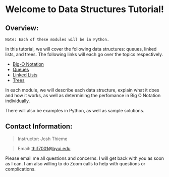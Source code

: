# Welcome to Data Structures Tutorial! #

## Overview: ##

`Note: Each of these modules will be in Python.` 

In this tutorial, we will cover the following data structures: queues, linked lists, and trees.
The following links will each go over the topics respectively.

* [Big-O Notation](0-performance.md)
* [Queues](1-queues.md) 
* [Linked Lists](2-linked_lists.md)
* [Trees](3-trees.md)

In each module, we will describe each data structure, explain what it does and how it works, as well as determining the perfomance in Big O Notation individually.

There will also be examples in Python, as well as sample solutions.

## Contact Information: ##

>Instructor: Josh Thieme

>Email: thi17001@byui.edu

Please email me all questions and concerns. I will get back with you as soon as I can.
I am also willing to do Zoom calls to help with questions or complications.